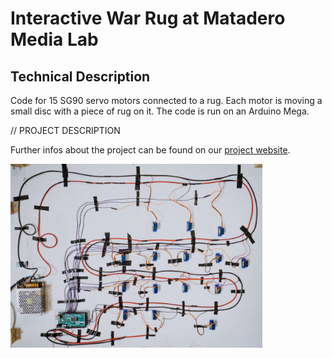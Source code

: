 # Interactive War Rug at Matadero Media Lab

## Technical Description
Code for 15 SG90 servo motors connected to a rug. Each motor is moving a small disc with a piece of rug on it. The code is run on an Arduino Mega.

// PROJECT DESCRIPTION
 
Further infos about the project can be found on our [project website]().
 
<img src="./documentation/cables_setup_arduino.jpg" width="80%">
